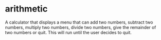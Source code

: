 # arithmetic
A calculator that displays a menu that can add two numbers, subtract two numbers, multiply two numbers, divide two numbers, give the remainder of two numbers or quit. This will run until the user decides to quit. 

